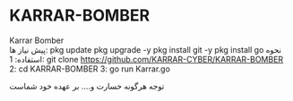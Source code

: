 # KARRAR-BOMBER
Karrar Bomber   
پیش نیاز ها:
pkg update 
pkg upgrade -y
pkg install git -y
pkg install go
نحوه استفاده:
1: git clone https://github.com/KARRAR-CYBER/KARRAR-BOMBER
2: cd KARRAR-BOMBER
3: go run Karrar.go

توجه 
هرگونه خسارت و.... بر عهده خود شماست
